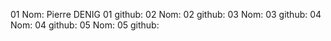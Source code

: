 01 Nom: Pierre DENIG
01 github:
02 Nom:
02 github:
03 Nom:
03 github:
04 Nom:
04 github:
05 Nom:
05 github: